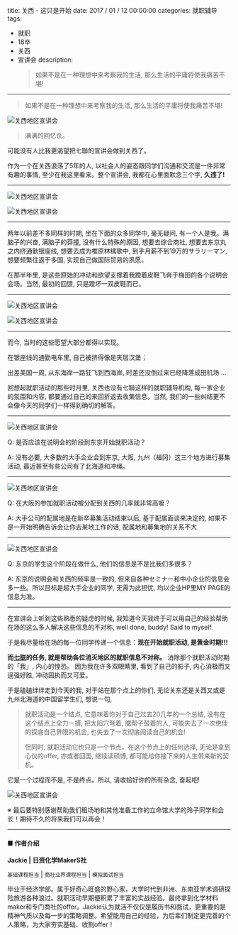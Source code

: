 title: 关西 - 这只是开始
date: 2017 / 01 / 12 00:00:00
categories: 就职辅导
tags:
- 就职
- 18卒
- 关西
- 宣讲会
description:  <blockquote class="blockquote-center"> 如果不是在一种理想中来考察我的生活, 那么生活的平庸将使我痛苦不堪! </blockquote>

---

 <blockquote class="blockquote-center"> 如果不是在一种理想中来考察我的生活, 那么生活的平庸将使我痛苦不堪! </blockquote>
 
![关西地区宣讲会](http://ww3.sinaimg.cn/mw690/a9a40e85gw1fblevx3e9hj23402c0kjn.jpg)

> 满满的回忆杀。

可能没有人比我更渴望把七聯的宣讲会做到关西了。

作为一个在关西浪荡了5年的人, 以社会人的姿态跟同学们沟通和交流是一件非常有趣的事情, 至少在我这里看来。整个宣讲会, 我都在心里面默念三个字, **久违了!**

---

![关西地区宣讲会](http://ww2.sinaimg.cn/mw690/a9a40e85gw1fblesrxvcrj22yp1w0qv7.jpg)

![关西地区宣讲会](http://ww4.sinaimg.cn/mw690/a9a40e85gw1fblet687xfj23402c01l1.jpg)

---

两年以前差不多同样的时期, 坐在下面的众多同学中, 毫无疑问, 有一个人是我。满脑子的兴奋, 满脑子的莽撞, 没有什么特殊的原因, 想要去综合商社, 想要去东京丸之内挤通勤银座线, 想要去成为椎原林檎歌中, 到手月薪不到19万的サラリーマン, 想要频繁往返于多国, 实现自己做国际贸易的夙愿。

在那半年里, 是这些原始的冲动和欲望支撑着我蹬着皮鞋飞奔于梅田的各个说明会会场。当然, 最初的回馈, 只是蹬坏一双皮鞋而已。

---

![关西地区宣讲会](http://ww4.sinaimg.cn/mw690/a9a40e85gw1fbletxr8ukj23402c0e83.jpg)

![关西地区宣讲会](http://ww2.sinaimg.cn/mw690/a9a40e85gw1fbletp07uej23402c0kjn.jpg)

---

而今, 当时的这些愿望大部分都得以实现。

在银座线的通勤电车里, 自己被挤得像是夹层汉堡；

出差美国一周, 从东海岸一路狂飞到西海岸, 时差还没倒过来已经降落成田机场 ... 

回想起就职活动的那些时月里, 关西也没有七聯这样的就职辅导机构, 每一家企业的氛围和内容, 都要通过自己的来回折返去收集信息。当然, 我们的一些纠结更不会像今天的同学们一样得到确切的解答。

---

![关西地区宣讲会](http://ww4.sinaimg.cn/mw690/a9a40e85gw1fbleuolh5nj23402c07wj.jpg)

Q: 是否应该在说明会的阶段到东京开始就职活动？

A: 没有必要, 大多数的大手企业会到东京, 大阪, 九州（福冈）这三个地方进行募集活动, 最近甚至有些公司有了北海道和冲绳。

---

![关西地区宣讲会](http://ww2.sinaimg.cn/mw690/a9a40e85gw1fbleu94om9j23402c0hdv.jpg)

Q: 在大阪的参加就职活动被分配到关西的几率就非常高嚒？

A: 大手公司的配属地是在新卒募集活动结束以后, 基于配属面谈来决定的, 如果不是一开始明确告诉会让你去某地工作的话, 配属地和募集地的关系不大

---

![关西地区宣讲会](http://ww4.sinaimg.cn/mw690/a9a40e85gw1fblevb41tcj23402c0kjn.jpg)

Q: 东京的学生这个阶段在做什么, 他们的信息是不是比我们多很多？

A: 东京的说明会和关西的频率是一致的, 但来自各种セミナー和中小企业的信息会多一些。所以目标是超大手企业的同学, 无需为此担忧, 均以企业HP里MY PAGE的信息为准。

---

在宣讲会上听到这些熟悉的疑虑的时候, 我知道今天我终于可以用自己的经验帮助在场的这么多人解决这些信息的不对称, well done, buddy! Said to myself.

于是我尽量给在场的每一位同学传递一个信息：**现在开始就职活动, 是黄金时期!!!** 

**而[七联](http://qilian.jp)的任务, 就是帮助各位消灭地区的就职信息不对称。** 消除那个就职活动时期的「我」, 内心的惶恐。 因为我在许多双眼睛里, 看到了自己的影子, 内心消极而又逞强好胜, 冲动固执而又可爱。

于是磕磕绊绊走到今天的我, 对于站在那个点上的你们, 无论关东还是关西又或是九州北海道的中国留学生们, 想说一句, 

> 就职活动是一个结点, 它意味着你对于自己过去20几年的一个总结, 没有在这个结点上全力一搏, 把太阳穴弩着, 腮帮子鼓着的人, 可能失去了一次绝佳的探底自己界限的机会, 也失去了一次彻底阅读自己的机会! 
> 
> 但同时, 就职活动它也只是一个节点。在这个节点上的任何选择, 无论是拿到心仪的offer, 亦或者回国, 继续读硕博, 都可能给你接下来的人生带来新的契机。

它是一个过程而不是, 不是终点。所以, 请收拾好你的所有杂念, 奋起吧! 
  
![关西地区宣讲会](http://ww1.sinaimg.cn/mw690/a9a40e85gw1fblevva78aj23402c0kjm.jpg) 

※ 最后要特别感谢帮助我们租场地和其他准备工作的立命馆大学的玲子同学和会长！期待不久的将来我们可以再会！
 
---

#### ■ 作者介绍

**Jackie | 日资化学MakerS社**

`基础课程担当` | `商社业界课程担当` | `模拟面试担当`

毕业于经济学部。属于好奇心旺盛的野心家，大学时代到非洲、东南亚学术调研探险旅游各种浪过。就职活动早期便积累了丰富的实战经验。最终拿到化学材料maker和专门商社的offer。Jackie认为就活不仅仅是履历书和面试，更重要的是精神气质以及每一步的策略调整。希望能用自己的经验，为后辈们制定更完善的个人策略，为大家夯实基础、收割offer！


